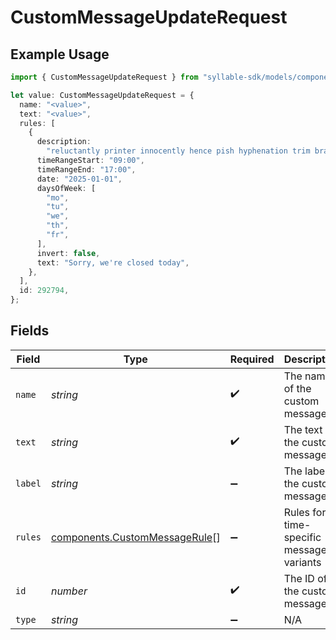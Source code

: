 # CustomMessageUpdateRequest

## Example Usage

```typescript
import { CustomMessageUpdateRequest } from "syllable-sdk/models/components";

let value: CustomMessageUpdateRequest = {
  name: "<value>",
  text: "<value>",
  rules: [
    {
      description:
        "reluctantly printer innocently hence pish hyphenation trim bravely",
      timeRangeStart: "09:00",
      timeRangeEnd: "17:00",
      date: "2025-01-01",
      daysOfWeek: [
        "mo",
        "tu",
        "we",
        "th",
        "fr",
      ],
      invert: false,
      text: "Sorry, we're closed today",
    },
  ],
  id: 292794,
};
```

## Fields

| Field                                                                          | Type                                                                           | Required                                                                       | Description                                                                    |
| ------------------------------------------------------------------------------ | ------------------------------------------------------------------------------ | ------------------------------------------------------------------------------ | ------------------------------------------------------------------------------ |
| `name`                                                                         | *string*                                                                       | :heavy_check_mark:                                                             | The name of the custom message                                                 |
| `text`                                                                         | *string*                                                                       | :heavy_check_mark:                                                             | The text of the custom message                                                 |
| `label`                                                                        | *string*                                                                       | :heavy_minus_sign:                                                             | The label of the custom message                                                |
| `rules`                                                                        | [components.CustomMessageRule](../../models/components/custommessagerule.md)[] | :heavy_minus_sign:                                                             | Rules for time-specific message variants                                       |
| `id`                                                                           | *number*                                                                       | :heavy_check_mark:                                                             | The ID of the custom message                                                   |
| `type`                                                                         | *string*                                                                       | :heavy_minus_sign:                                                             | N/A                                                                            |